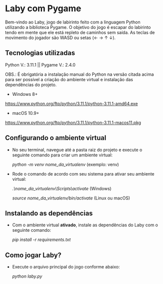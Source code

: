 # Laby com Pygame

Bem-vindo ao Laby, jogo de labirinto feito com a linguagem Python utilizando a biblioteca Pygame. O objetivo do jogo é escapar do labirinto tendo em mente que ele está repleto de caminhos sem saída. 
As teclas de movimento do jogador são WASD ou setas (← → ↑ ↓).

## Tecnologias utilizadas
Python V.: 3.11.1 || Pygame V.: 2.4.0

OBS.: É obrigatória a instalação manual do Python na versão citada acima para ser possível a criação do ambiente virtual e instalação das dependências do projeto.

- Windows 8+

https://www.python.org/ftp/python/3.11.1/python-3.11.1-amd64.exe

- macOS 10.9+

https://www.python.org/ftp/python/3.11.1/python-3.11.1-macos11.pkg

## Configurando o ambiente virtual
* No seu terminal, navegue até a pasta raiz do projeto e execute o seguinte comando para criar um ambiente virtual:

  _python -m venv nome_da_virtualenv_ (exemplo: venv)

* Rode o comando de acordo com seu sistema para ativar seu ambiente virtual:

  _.\nome_da_virtualenv\Scripts\activate_ (Windows)

  _source nome_da_virtualenv/bin/activate_ (Linux ou macOS)

## Instalando as dependências
* Com o ambiente virtual **ativado**, instale as dependências do Laby com o seguinte comando:

  _pip install -r requirements.txt_

## Como jogar Laby?
* Execute o arquivo principal do jogo conforme abaixo:

  _python laby.py_
